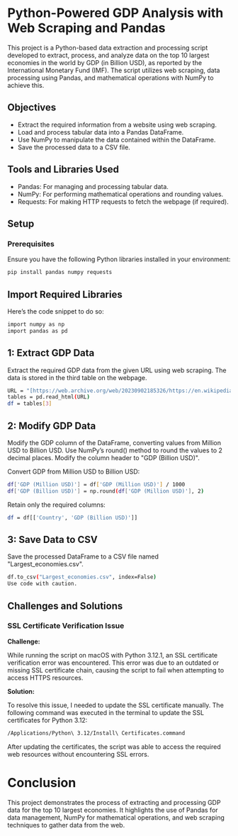 # Python-Powered GDP Analysis with Web Scraping and Pandas

This project is a Python-based data extraction and processing script developed to extract, process, and analyze data on the top 10 largest economies in the world by GDP (in Billion USD), as reported by the International Monetary Fund (IMF). The script utilizes web scraping, data processing using Pandas, and mathematical operations with NumPy to achieve this.

## Objectives

* Extract the required information from a website using web scraping.
* Load and process tabular data into a Pandas DataFrame.
* Use NumPy to manipulate the data contained within the DataFrame.
* Save the processed data to a CSV file.

## Tools and Libraries Used

* Pandas: For managing and processing tabular data.
* NumPy: For performing mathematical operations and rounding values.
* Requests: For making HTTP requests to fetch the webpage (if required).

## Setup

### Prerequisites

Ensure you have the following Python libraries installed in your environment:

```bash
pip install pandas numpy requests
```

## Import Required Libraries
Here’s the code snippet to do so:

```bash
import numpy as np
import pandas as pd
```

## 1: Extract GDP Data
Extract the required GDP data from the given URL using web scraping. The data is stored in the third table on the webpage.

```bash
URL = "[https://web.archive.org/web/20230902185326/https://en.wikipedia.org/wiki/List_of_countries_by_GDP_%28nominal%29](https://web.archive.org/web/20230902185326/https://en.wikipedia.org/wiki/List_of_countries_by_GDP_%28nominal%29)"
tables = pd.read_html(URL)
df = tables[3]
```

## 2: Modify GDP Data
Modify the GDP column of the DataFrame, converting values from Million USD to Billion USD. Use NumPy’s round() method to round the values to 2 decimal places. Modify the column header to "GDP (Billion USD)".

Convert GDP from Million USD to Billion USD:

```bash
df['GDP (Million USD)'] = df['GDP (Million USD)'] / 1000
df['GDP (Billion USD)'] = np.round(df['GDP (Million USD)'], 2)
```

Retain only the required columns:

```bash
df = df[['Country', 'GDP (Billion USD)']]
```

## 3: Save Data to CSV
Save the processed DataFrame to a CSV file named "Largest_economies.csv".

```bash
df.to_csv("Largest_economies.csv", index=False)
Use code with caution.
```

## Challenges and Solutions

### SSL Certificate Verification Issue

**Challenge:**  

While running the script on macOS with Python 3.12.1, an SSL certificate verification error was encountered. This error was due to an outdated or missing SSL certificate chain, causing the script to fail when attempting to access HTTPS resources.

**Solution:**  

To resolve this issue, I needed to update the SSL certificate manually. The following command was executed in the terminal to update the SSL certificates for Python 3.12:

```bash
/Applications/Python\ 3.12/Install\ Certificates.command
```

After updating the certificates, the script was able to access the required web resources without encountering SSL errors.

# Conclusion
This project demonstrates the process of extracting and processing GDP data for the top 10 largest economies. It highlights the use of Pandas for data management, NumPy for mathematical operations, and web scraping techniques to gather data from the web.
